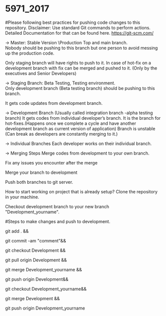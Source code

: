 # 5971_2017

#Please following best practices for pushing code changes to this repository.
Disclaimer: Use standard Git commands to perform actions. Detailed Documentation for that can be found
here. https://git-scm.com/

->  Master: Stable Version \Production Top and main branch.   
Nobody should be pushing to this branch but one person to avoid messing up the production code.     

Only staging branch will have rights to push to it. In case of hot-fix on a development branch with fix can be merged and pushed to it. (Only by the executives and Senior Developers)

->  Staging Branch: Beta Testing, Testing environment.     
Only development branch (Beta testing branch) should be pushing to this branch.

It gets code updates from development branch.

-> Development Branch (Usually called integration branch -alpha testing branch)
 It gets codes from individual developer’s branch.  It is the branch for hot-fixes.(Happens once we complete a cycle and have another development branch as current version of application)  Branch is unstable (Can break as developers are constantly merging to it.)     

 
-> Individual Branches
Each developer works on their individual branch.
    
-> Merging Steps 
Merge codes from development to your own branch.    

Fix any issues you encounter after the merge    

Merge your branch to development

Push both branches to git server.

How to start working on project that is already setup? 
Clone the repository in your machine.   

Checkout development branch to your new branch "Development_yourname".

#Steps to make changes and push to development.

git add . &&

git commit -am "comment"&&

git checkout Development && 

git pull origin Development && 

git merge Development_yourname && 

git push origin Development&&

git checkout Development_yourname&&

git merge Development &&

git push origin Development_yourname
